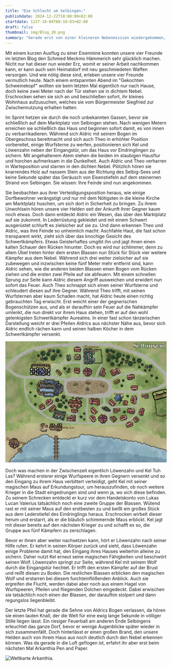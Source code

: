 ```yaml
---
title: "Die Schlacht um Selbingen:"
publishdate: 2024-12-22T10:00:00+02:00
startdate: 1237-10-04T00:10:03+02:00
draft: false
thumbnail: img/Blog_28.png
summary: "Gerade erst von einer kleineren Nebenmission wiedergekommen, erholten sich unsere vier Helden eben noch bei einem kühlen Bierchen im Gasthaus "Zum gekochten Scheinekopf". Doch als sie dann die Tür des Gasthauses öffnen um den Heimweg anzutreten, schlägt ihnen dichter Nebel entgegen, der die vertrauten Straßen verschlingt. Ein Blick reicht, und sie wissen: Der nächste Angriff hat begonnen. Werden unsere Freunde die unsichtbare Bedrohung diesmal aufhalten und die Stadt retten können? Die Antwort erwartet euch hier:"
---
```


Mit einem kurzen Ausflug zu einer Eisenmine konnten unsere vier Freunde im letzten Blog den Schmied Meckmo Hämmerich sehr glücklich machen. Nicht nur hat dieser nun wieder Erz, womit er seiner Arbeit nachkommen kann, er kann auch sein Heimatdorf mit neu geschmiedeten Waffen versorgen. Und wie nötig diese sind, erleben unsere vier Freunde vermutlich heute. Nach einem entspannten Abend im "Gekochten Schweinekopf" wollten sie beim letzten Mal eigentlich nur nach Hause, doch keine zwei Meter nach der Tür stehen sie in dichtem Nebel. Erschrocken sehen sie sich an und beschließen sofort, ihr kleines Wohnhaus aufzusuchen, welches sie vom Bürgermeister Siegfried zur Zwischennutzung erhalten hatten.

Im Sprint hetzen sie durch die noch unbekannten Gassen, bevor sie schließlich auf dem Marktplatz von Selbingen stehen. Nach wenigen Metern erreichen sie schließlich das Haus und beginnen sofort damit, es von innen zu verbarrikadieren. Während sich Aldric mit seinem Bogen im Obergeschoss bereitmacht und sich auch Theo in erhöhter Position vorbereitet, einige Wurfsterne zu werfen, positionieren sich Kel und Löwenzahn neben der Eingangstür, um das Haus vor Eindringlingen zu sichern. Mit angehaltenem Atem stehen die beiden im staubigen Hausflur und horchen aufmerksam in die Dunkelheit. Auch Aldric und Theo verharren in Warteposition und starren in den dichten Nebel. Plötzlich hören sie knarrendes Holz auf nassem Stein aus der Richtung des Selbig-Sees und keine Sekunde später das Geräusch von Eisenstiefeln auf dem steinernen Strand von Selbingen. Sie wissen: Ihre Feinde sind nun angekommen.

Sie beobachten aus ihrer Verteidigungsposition heraus, wie einige Dorfbewohner verängstigt und nur mit dem Nötigsten in die kleine Kirche am Marktplatz huschen, um sich dort in Sicherheit zu bringen. Zu ihrem Unwohlsein hören unsere vier Helden seit der Ankunft ihrer Gegner kaum noch etwas. Doch dann entdeckt Aldric ein Wesen, das über den Marktplatz auf sie zukommt. In Lederrüstung gekleidet und mit einem Schwert ausgerüstet schlurft es zielsicher auf sie zu. Und dann erkennen Theo und Aldric, was ihre Feinde so unheimlich macht: Aschfahle Haut, die fast schon transparent wirkt, zieht sich über das knochige Gesicht des Schwertkämpfers. Etwas Geisterhaftes umgibt ihn und jagt ihnen einen kalten Schauer den Rücken hinunter. Doch es wird nur schlimmer, denn zu allem Übel treten hinter dem ersten Blassen nun Stück für Stück vier weitere Kämpfer aus dem Nebel. Während sich drei weiter zielsicher auf sie zubewegen und inzwischen keine fünf Meter mehr entfernt sind, kann Aldric sehen, wie die anderen beiden Blassen einen Bogen vom Rücken ziehen und die ersten zwei Pfeile auf sie abfeuern. Mit einem schnellen Sprung zur Seite kann Aldric diesem Angriff ausweichen und erwidert nun sofort das Feuer. Auch Theo schnappt sich einen seiner Wurfsterne und schleudert diesen auf ihre Gegner. Während Theo trifft, mit seinen Wurfsternen aber kaum Schaden macht, hat Aldric heute einen richtig gebrauchten Tag erwischt. Erst weicht einer der gegnerischen Bogenschützen aus, und als er daraufhin sein Feuer auf die Nahkämpfer umlenkt, die nun direkt vor ihrem Haus stehen, trifft er auf den wohl gelenkigsten Schwertkämpfer Aurealms. In einer fast schon tänzerischen Darstellung weicht er drei Pfeilen Aldrics aus nächster Nähe aus, bevor sich Aldric endlich rächen kann und seinen halben Köcher in dem Schwertkämpfer versenkt.

<div class="center">
  <img class="img-fluid" title="Karte Selbingen" alt="Karte Selbingen." src="./img/selbingen.jpg" />
</div>

Doch was machen in der Zwischenzeit eigentlich Löwenzahn und Kel Tuh Las? Während ersterer einige Wurfspeere in ihren Gegnern versenkt und so den Eingang zu ihrem Haus verbittert verteidigt, geht Kel mit seiner magischen Maus auf Erkundungstour, um herauszufinden, ob noch weitere Krieger in die Stadt eingedrungen sind und wenn ja, wo sich diese befinden. Zu seinem Schrecken entdeckt er kurz vor dem Handelskonto von Lukas Lucan Valerius tatsächlich noch eine zweite Gruppe der Blassen. Wütend rast er mit seiner Maus auf den erstbesten zu und beißt ein großes Stück aus dem Lederstiefel des Eindringlings heraus. Erschrocken wirbelt dieser herum und erstarrt, als er die bläulich schimmernde Maus erblickt. Kel jagt mit dieser bereits auf den nächsten Krieger zu und schafft es so, die Gruppe aus fünf Kämpfern zu zerschlagen.

Bevor er ihnen aber weiter nachsetzen kann, hört er Löwenzahn nach seiner Hilfe rufen. Er kehrt in seinen Körper zurück und sieht, dass Löwenzahn einige Probleme damit hat, den Eingang ihres Hauses weiterhin alleine zu sichern. Daher nutzt Kel erneut seine magischen Fähigkeiten und beschwört seinen Wolf. Löwenzahn springt zur Seite, während Kel mit seinem Wolf durch die Eingangstür hechtet. Er trifft den ersten Kämpfer auf der Brust und reißt diesen zu Boden. Die restlichen Blassen erblicken den magischen Wolf und erstarren bei diesem furchteinflößenden Anblick. Auch sie ergreifen die Flucht, werden dabei aber noch aus einem Hagel von Wurfspeeren, Pfeilen und fliegenden Dolchen eingedeckt. Dabei erwischen sie tatsächlich noch einen der Blassen, der daraufhin stolpert und dann regungslos liegenbleibt.

Der letzte Pfeil hat gerade die Sehne von Aldrics Bogen verlassen, da hören sie einen lauten Knall, der die Welt für eine ewig lange Sekunde in völliger Stille liegen lässt. Ein riesiger Feuerball am anderen Ende Selbingens erleuchtet das ganze Dorf, bevor er wenige Augenblicke später wieder in sich zusammenfällt. Doch hinterlässt er einen großen Brand, den unsere Helden auch von ihrem Haus aus noch deutlich durch den Nebel erkennen können. Was da gerade in die Luft geflogen ist, erfahrt ihr aber erst beim nächsten Mal Arkanthia Pen and Paper.

<div class="center">
  <img class="img-fluid" title="Weltkarte Arkanthia" alt="Weltkarte Arkanthia." src="./img/Arkanthia_Full_Map_Wanderer_Selbingen.jpg" />
</div>
